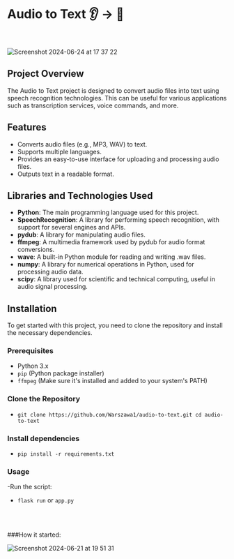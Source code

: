 # Audio to Text 👂 -> 📝
<br>






![Screenshot 2024-06-24 at 17 37 22](https://github.com/Warszawa1/audio-to-text/assets/48474962/3f361570-afef-46de-8061-8afc98edef7c)











## Project Overview

The Audio to Text project is designed to convert audio files into text using speech recognition technologies. This can be useful for various applications such as transcription services, voice commands, and more.

## Features

- Converts audio files (e.g., MP3, WAV) to text.
- Supports multiple languages.
- Provides an easy-to-use interface for uploading and processing audio files.
- Outputs text in a readable format.

## Libraries and Technologies Used

- **Python**: The main programming language used for this project.
- **SpeechRecognition**: A library for performing speech recognition, with support for several engines and APIs.
- **pydub**: A library for manipulating audio files.
- **ffmpeg**: A multimedia framework used by pydub for audio format conversions.
- **wave**: A built-in Python module for reading and writing .wav files.
- **numpy**: A library for numerical operations in Python, used for processing audio data.
- **scipy**: A library used for scientific and technical computing, useful in audio signal processing.

## Installation

To get started with this project, you need to clone the repository and install the necessary dependencies.

### Prerequisites

- Python 3.x
- `pip` (Python package installer)
- `ffmpeg` (Make sure it's installed and added to your system's PATH)

### Clone the Repository

- `git clone https://github.com/Warszawa1/audio-to-text.git
cd audio-to-text`

### Install dependencies
- `pip install -r requirements.txt`

### Usage

-Run the script:
- `flask run` or `app.py`

<br>
<br>

###How it started:


![Screenshot 2024-06-21 at 19 51 31](https://github.com/Warszawa1/audio-to-text/assets/48474962/f4f6b07e-7e54-4513-bd10-bb72f3c7ae1a)



